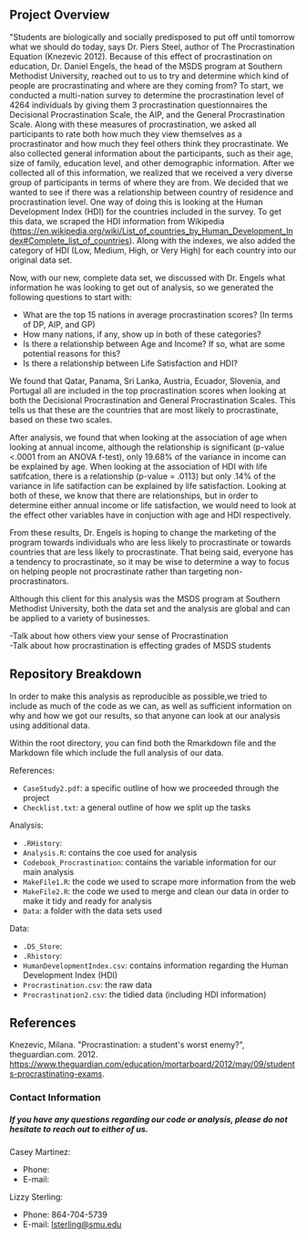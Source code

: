 ## Project Overview  
"Students are biologically and socially predisposed to put off until tomorrow what we should do today, says Dr. Piers Steel, author of The Procrastination Equation (Knezevic 2012). Because of this effect of procrastination on education, Dr. Daniel Engels, the head of the MSDS program at Southern Methodist University, reached out to us to try and determine which kind of people are procrastinating and where are they coming from?  To start, we conducted a multi-nation survey to determine the procrastination level of 4264 individuals by giving them 3 procrastination questionnaires the Decisional Procrastination Scale, the AIP, and the General Procrastination Scale.  Along with these measures of procrastination, we asked all participants to rate both how much they view themselves as a procrastinator and how much they feel others think they procrastinate. We also collected general information about the participants, such as their age, size of family, education level, and other demographic information. After we collected all of this information, we realized that we received a very diverse group of participants in terms of where they are from. We decided that we wanted to see if there was a relationship between country of residence and procrastination level. One way of doing this is looking at the Human Development Index (HDI) for the countries included in the survey. To get this data, we scraped the HDI information from Wikipedia (https://en.wikipedia.org/wiki/List_of_countries_by_Human_Development_Index#Complete_list_of_countries). Along with the indexes, we also added the category of HDI (Low, Medium, High, or Very High) for each country into our original data set.  
  
Now, with our new, complete data set, we discussed with Dr. Engels what information he was looking to get out of analysis, so we generated the following questions to start with:  
* What are the top 15 nations in average procrastination scores? (In terms of DP, AIP, and GP)  
* How many nations, if any, show up in both of these categories?  
* Is there a relationship between Age and Income?  If so, what are some potential reasons for this?  
* Is there a relationship between Life Satisfaction and HDI?  

We found that Qatar, Panama, Sri Lanka, Austria, Ecuador, Slovenia, and Portugal all are included in the top procrastination scores when looking at both the Decisional Procrastination and General Procrastination Scales. This tells us that these are the countries that are most likely to procrastinate, based on these two scales. 

After analysis, we found that when looking at the association of age when looking at annual income, although the relationship is significant (p-value <.0001 from an ANOVA f-test), only 19.68% of the variance in income can be explained by age. When looking at the association of HDI with life satifcation, there is a relationship (p-value = .0113) but only .14% of the variance in life satifaction can be explained by life satisfaction. Looking at both of these, we know that there are relationships, but in order to determine either annual income or life satisfaction, we would need to look at the effect other variables have in conjuction with age and HDI respectively. 

From these results, Dr. Engels is hoping to change the marketing of the program towards individuals who are less likely to procrastinate or towards countries that are less likely to procrastinate. That being said, everyone has a tendency to procrastinate, so it may be wise to determine a way to focus on helping people not procrastinate rather than targeting non-procrastinators.  

Although this client for this analysis was the MSDS program at Southern Methodist University, both the data set and the analysis are global and can be applied to a variety of businesses.  
  
-Talk about how others view your sense of Procrastination   
-Talk about how procrastination is effecting grades of MSDS students   
## Repository Breakdown  
In order to make this analysis as reproducible as possible,we tried to include as much of the code as we can, as well as sufficient information on why and how we got our results, so that anyone can look at our analysis using additional data.  

Within the root directory, you can find both the Rmarkdown file and the Markdown file which include the full analysis of our data.  

References:  
* `CaseStudy2.pdf`: a specific outline of how we proceeded through the project  
* `Checklist.txt`: a general outline of how we split up the tasks  

Analysis:  
* `.RHistory`:  
* `Analysis.R`: contains the coe used for analysis  
* `Codebook_Procrastination`: contains the variable information for our main analysis 
* `MakeFile1.R`: the code we used to scrape more information from the web  
* `MakeFile2.R`: the code we used to merge and clean our data in order to make it tidy and ready for analysis  
* `Data`: a folder with the data sets used

Data:  
* `.DS_Store`:  
* `.Rhistory`:  
* `HumanDevelopmentIndex.csv`:  contains information regarding the Human Development Index (HDI)
* `Procrastination.csv`: the raw data  
* `Procrastination2.csv`: the tidied data (including HDI information)  

## References  
Knezevic, Milana. "Procrastination: a student's worst enemy?", theguardian.com. 2012. https://www.theguardian.com/education/mortarboard/2012/may/09/students-procrastinating-exams.  

### Contact Information  
##### If you have any questions regarding our code or analysis, please do not hesitate to reach out to either of us. 
Casey Martinez:
* Phone:  
* E-mail:  

Lizzy Sterling:  
* Phone: 864-704-5739  
* E-mail: lsterling@smu.edu  

